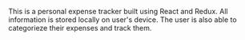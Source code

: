 This is a personal expense tracker built using React and Redux. All information is stored locally on user's device. The user is also able to categorieze their expenses and track them.
